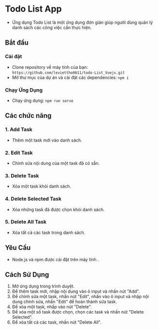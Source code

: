 # Todo List App

- Ứng dụng Todo List là một ứng dụng đơn giản giúp người dùng quản lý danh sách các công việc cần thực hiện.

## Bắt đầu


### Cài đặt

- Clone repository về máy tính của bạn: `https://github.com/leviettho0611/todo-List_Vuejs.git`
- Mở thư mục của dự án và cài đặt các dependencies: `npm i`

### Chạy Ứng Dụng

- Chạy ứng dụng: `npm run serve`

## Các chức năng

### 1. Add Task

- Thêm một task mới vào danh sách.

### 2. Edit Task

- Chỉnh sửa nội dung của một task đã có sẵn.

### 3. Delete Task

- Xóa một task khỏi danh sách.

### 4. Delete Selected Task

- Xóa những task đã được chọn khỏi danh sách.

### 5. Delete All Task

- Xóa tất cả các task trong danh sách.

## Yêu Cầu

- Node.js và npm được cài đặt trên máy tính .

## Cách Sử Dụng

1. Mở ứng dụng trong trình duyệt.
2. Để thêm task mới, nhập nội dung vào ô input và nhấn nút "Add".
3. Để chỉnh sửa một task, nhấn nút "Edit", nhấn vào ô input và nhập nội dung chỉnh sửa, nhấn "Edit" để hoàn thành sửa task.
4. Để xóa một task, nhấp vào nút "Delete".
5. Để xóa một số task được chọn, chọn các task và nhấn nút "Delete Selected".
6. Để xóa tất cả các task, nhấn nút "Delete All".
